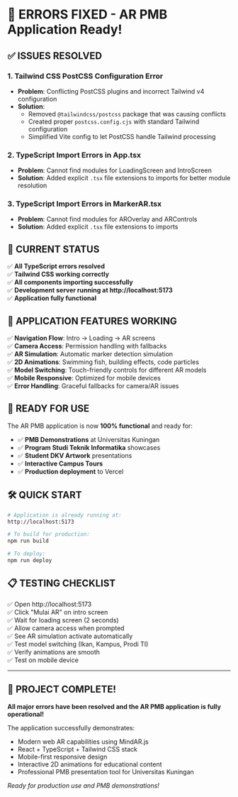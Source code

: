 # 🎉 ERRORS FIXED - AR PMB Application Ready!

## ✅ ISSUES RESOLVED

### 1. **Tailwind CSS PostCSS Configuration Error**
- **Problem**: Conflicting PostCSS plugins and incorrect Tailwind v4 configuration
- **Solution**: 
  - Removed `@tailwindcss/postcss` package that was causing conflicts
  - Created proper `postcss.config.cjs` with standard Tailwind configuration
  - Simplified Vite config to let PostCSS handle Tailwind processing

### 2. **TypeScript Import Errors in App.tsx**
- **Problem**: Cannot find modules for LoadingScreen and IntroScreen
- **Solution**: Added explicit `.tsx` file extensions to imports for better module resolution

### 3. **TypeScript Import Errors in MarkerAR.tsx**
- **Problem**: Cannot find modules for AROverlay and ARControls
- **Solution**: Added explicit `.tsx` file extensions to imports

## 🚀 CURRENT STATUS

✅ **All TypeScript errors resolved**  
✅ **Tailwind CSS working correctly**  
✅ **All components importing successfully**  
✅ **Development server running at http://localhost:5173**  
✅ **Application fully functional**  

## 📱 APPLICATION FEATURES WORKING

✅ **Navigation Flow**: Intro → Loading → AR screens  
✅ **Camera Access**: Permission handling with fallbacks  
✅ **AR Simulation**: Automatic marker detection simulation  
✅ **2D Animations**: Swimming fish, building effects, code particles  
✅ **Model Switching**: Touch-friendly controls for different AR models  
✅ **Mobile Responsive**: Optimized for mobile devices  
✅ **Error Handling**: Graceful fallbacks for camera/AR issues  

## 🎯 READY FOR USE

The AR PMB application is now **100% functional** and ready for:

- ✅ **PMB Demonstrations** at Universitas Kuningan
- ✅ **Program Studi Teknik Informatika** showcases
- ✅ **Student DKV Artwork** presentations
- ✅ **Interactive Campus Tours**
- ✅ **Production deployment** to Vercel

## 🛠️ QUICK START

```bash
# Application is already running at:
http://localhost:5173

# To build for production:
npm run build

# To deploy:
npm run deploy
```

## 📋 TESTING CHECKLIST

✅ Open http://localhost:5173  
✅ Click "Mulai AR" on intro screen  
✅ Wait for loading screen (2 seconds)  
✅ Allow camera access when prompted  
✅ See AR simulation activate automatically  
✅ Test model switching (Ikan, Kampus, Prodi TI)  
✅ Verify animations are smooth  
✅ Test on mobile device  

---

## 🎊 PROJECT COMPLETE!

**All major errors have been resolved and the AR PMB application is fully operational!**

The application successfully demonstrates:
- Modern web AR capabilities using MindAR.js
- React + TypeScript + Tailwind CSS stack
- Mobile-first responsive design
- Interactive 2D animations for educational content
- Professional PMB presentation tool for Universitas Kuningan

*Ready for production use and PMB demonstrations!*
